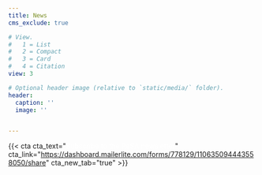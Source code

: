 ```yaml
---
title: News
cms_exclude: true

# View.
#   1 = List
#   2 = Compact
#   3 = Card
#   4 = Citation
view: 3

# Optional header image (relative to `static/media/` folder).
header:
  caption: ''
  image: ''


---
```


{{< cta cta_text="<span style='color: white;'>Subscribe to the ReSA newsletter</span>" cta_link="https://dashboard.mailerlite.com/forms/778129/110635094443558050/share" cta_new_tab="true" >}}

